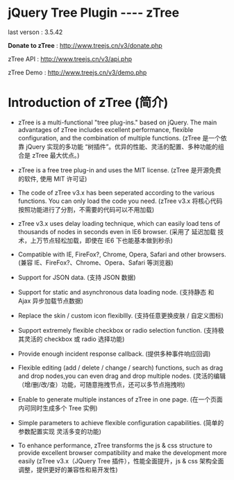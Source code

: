 jQuery Tree Plugin ---- zTree
============
last verson :  3.5.42

**Donate to zTree** : http://www.treejs.cn/v3/donate.php

zTree API : http://www.treejs.cn/v3/api.php

zTree Demo : http://www.treejs.cn/v3/demo.php


Introduction of zTree (简介)
============

* zTree is a multi-functional "tree plug-ins." based on jQuery. The main advantages of zTree includes excellent
  performance, flexible configuration, and the combination of multiple functions.
  (zTree 是一个依靠 jQuery 实现的多功能 “树插件”。优异的性能、灵活的配置、多种功能的组合是 zTree 最大优点。)

* zTree is a free tree plug-in and uses the MIT license.
  (zTree 是开源免费的软件, 使用 MIT 许可证)

* The code of zTree v3.x has been seperated according to the various functions. You can only load the code you need.
  (zTree v3.x 将核心代码按照功能进行了分割，不需要的代码可以不用加载)
* zTree v3.x uses delay loading technique, which can easily load tens of thousands of nodes in seconds even in IE6
  browser.
  (采用了 延迟加载 技术，上万节点轻松加载，即使在 IE6 下也能基本做到秒杀)
* Compatible with IE, FireFox?, Chrome, Opera, Safari and other browsers.
  (兼容 IE、FireFox?、Chrome、Opera、Safari 等浏览器)
* Support for JSON data.
  (支持 JSON 数据)
* Support for static and asynchronous data loading node.
  (支持静态 和 Ajax 异步加载节点数据)
* Replace the skin / custom icon flexibllly.
  (支持任意更换皮肤 / 自定义图标)
* Support extremely flexible checkbox or radio selection function.
  (支持极其灵活的 checkbox 或 radio 选择功能)
* Provide enough incident response callback.
  (提供多种事件响应回调)
* Flexible editing (add / delete / change / search) functions, such as drag and drop nodes,you can even drag and drop
  multiple nodes.
  (灵活的编辑（增/删/改/查）功能，可随意拖拽节点，还可以多节点拖拽哟)
* Enable to generate multiple instances of zTree in one page.
  (在一个页面内可同时生成多个 Tree 实例)
* Simple parameters to achieve flexible configuration capabilities.
  (简单的参数配置实现 灵活多变的功能)
* To enhance performance, zTree transforms the js & css structure to provide excellent browser compatibility and make
  the development more easily
  (zTree v3.x（JQuery Tree 插件），性能全面提升，js & css 架构全面调整，提供更好的兼容性和易开发性)



